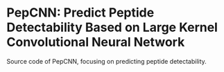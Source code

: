 # PepCNN: Predict Peptide Detectability Based on Large Kernel Convolutional Neural Network
Source code of PepCNN, focusing on predicting peptide detectability.



<!-- 
# Performance
![image](https://user-images.githubusercontent.com/65555729/196727204-51ef8504-f998-4542-8940-877bd33779e7.png)


# Model Structure
![image](https://user-images.githubusercontent.com/65555729/196750058-33a314b5-304f-4702-9a1c-403a7e64ae1f.png) 
 -->
